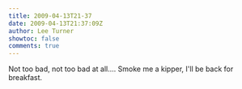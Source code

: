 ```yaml
---
title: 2009-04-13T21-37
date: 2009-04-13T21:37:09Z
author: Lee Turner
showtoc: false
comments: true
---
```


Not too bad, not too bad at all.... Smoke me a kipper, I'll be back for breakfast.

